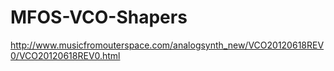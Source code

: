 # MFOS-VCO-Shapers
http://www.musicfromouterspace.com/analogsynth_new/VCO20120618REV0/VCO20120618REV0.html
